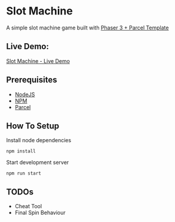 # Slot Machine
A simple slot machine game built with <a href="https://github.com/ourcade/phaser3-parcel-template" target="_blank">Phaser 3 + Parcel Template</a>

## Live Demo:
<a href="" target="_blank">Slot Machine - Live Demo</a>
## Prerequisites
<ul>
  <li><a href="https://nodejs.org/en/" target="_blank">NodeJS</a></li>
  <li><a href="https://www.npmjs.com/" target="_blank">NPM</a></li>
  <li><a href="https://parceljs.org/" target="_blank">Parcel</a></li>
</ul>

## How To Setup
Install node dependencies
```
npm install
```

Start development server
```
npm run start
```

## TODOs
<ul>
  <li>Cheat Tool</li>
  <li>Final Spin Behaviour</li>
</ul>